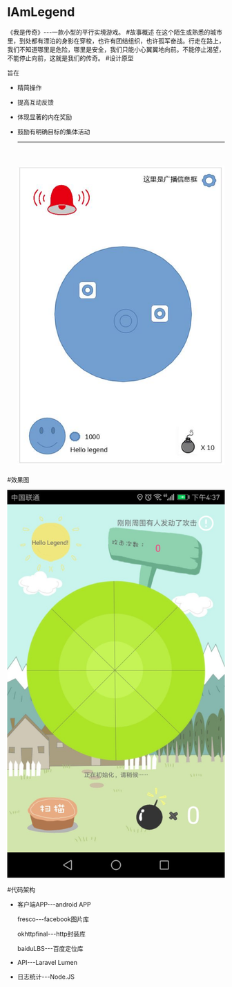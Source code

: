 # IAmLegend
《我是传奇》---一款小型的平行实境游戏。
#故事概述
在这个陌生或熟悉的城市里，到处都有漂泊的身影在穿梭，也许有团结组织，也许孤军奋战。行走在路上，我们不知道哪里是危险，哪里是安全，我们只能小心翼翼地向前。不能停止渴望，不能停止向前，这就是我们的传奇。
#设计原型

旨在
* 精简操作

* 提高互动反馈

* 体现显著的内在奖励

* 鼓励有明确目标的集体活动

  ------
  ​
  ![](https://github.com/lingdu2012/IAmLegend/blob/master/design/sketch.jpg?raw=true)
  ------
#效果图

 ![](https://github.com/lingdu2012/IAmLegend/blob/master/design/demo.jpg?raw=true)

#代码架构

- 客户端APP---android APP

  fresco---facebook图片库

  okhttpfinal---http封装库

  baiduLBS---百度定位库

- API---Laravel Lumen

- 日志统计---Node.JS